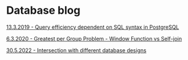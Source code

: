 # Database blog

<a href="articles/Postgre_aggregation">13.3.2019 - Query efficiency dependent on SQL syntax in PostgreSQL</a>

<a href="articles/Greatest_per_group">6.3.2020 - Greatest per Group Problem - Window Function vs Self-join</a>

<a href="articles/Intersection">30.5.2022 - Intersection with different database designs</a>

